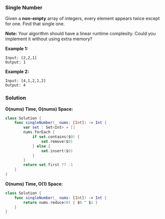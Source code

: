 
### Single Number

Given a __non-empty__ array of integers, every element appears twice except for one. Find that single one.

__Note:__
Your algorithm should have a linear runtime complexity. Could you implement it without using extra memory?

__Example 1:__
```
Input: [2,2,1]
Output: 1
```
__Example 2:__
```
Input: [4,1,2,1,2]
Output: 4
```

### Solution
__O(nums) Time, O(nums) Space:__
```Swift
class Solution {
    func singleNumber(_ nums: [Int]) -> Int {
        var set : Set<Int> = []
        nums.forEach {
            if set.contains($0) {
                set.remove($0)
            } else {
                set.insert($0)
            }
        }
        return set.first ?? -1
    }
}
```
__O(nums) Time, O(1) Space:__
```Swift
class Solution {
    func singleNumber(_ nums: [Int]) -> Int {
        return nums.reduce(0) { $0 ^ $1 }
    }
}
```